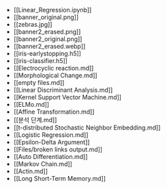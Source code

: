- [[Linear_Regression.ipynb]]
- [[banner_original.png]]
- [[zebras.jpg]]
- [[banner2_erased.png]]
- [[banner2_original.png]]
- [[banner2_erased.webp]]
- [[iris-earlystopping.h5]]
- [[iris-classifier.h5]]
- [[Electrocyclic reaction.md]]
- [[Morphological Change.md]]
- [[empty files.md]]
- [[Linear Discriminant Analysis.md]]
- [[Kernel Support Vector Machine.md]]
- [[ELMo.md]]
- [[Affine Transformation.md]]
- [[분석 단계.md]]
- [[t-distributed Stochastic Neighbor Embedding.md]]
- [[Logistic Regression.md]]
- [[Epsilon-Delta Argument]]
- [[Files/broken links output.md]]
- [[Auto Differentiation.md]]
- [[Markov Chain.md]]
- [[Actin.md]]
- [[Long Short-Term Memory.md]]
